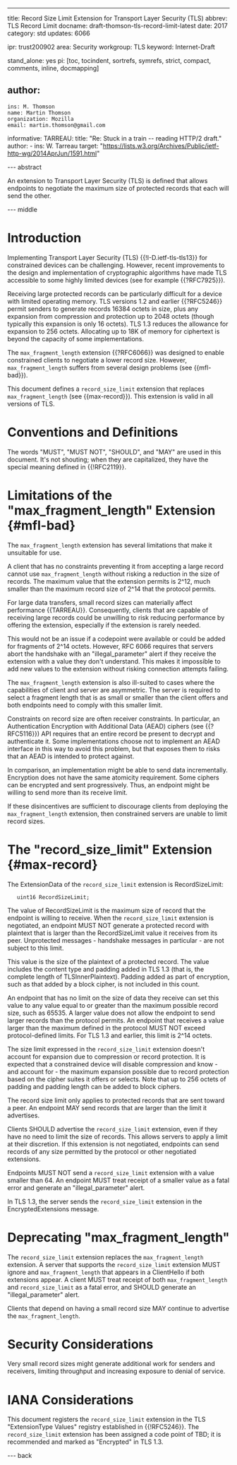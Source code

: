 ---
title: Record Size Limit Extension for Transport Layer Security (TLS)
abbrev: TLS Record Limit
docname: draft-thomson-tls-record-limit-latest
date: 2017
category: std
updates: 6066

ipr: trust200902
area: Security
workgroup: TLS
keyword: Internet-Draft

stand_alone: yes
pi: [toc, tocindent, sortrefs, symrefs, strict, compact, comments, inline, docmapping]

author:
 -
    ins: M. Thomson
    name: Martin Thomson
    organization: Mozilla
    email: martin.thomson@gmail.com


informative:
  TARREAU:
    title: "Re: Stuck in a train -- reading HTTP/2 draft."
    author:
      - ins: W. Tarreau
    target: "https://lists.w3.org/Archives/Public/ietf-http-wg/2014AprJun/1591.html"

--- abstract

An extension to Transport Layer Security (TLS) is defined that allows endpoints
to negotiate the maximum size of protected records that each will send the other.

--- middle

# Introduction

Implementing Transport Layer Security (TLS) {{!I-D.ietf-tls-tls13}} for
constrained devices can be challenging.  However, recent improvements to the
design and implementation of cryptographic algorithms have made TLS accessible
to some highly limited devices (see for example {{?RFC7925}}).

Receiving large protected records can be particularly difficult for a device
with limited operating memory.  TLS versions 1.2 and earlier {{?RFC5246}} permit
senders to generate records 16384 octets in size, plus any expansion from
compression and protection up to 2048 octets (though typically this expansion is
only 16 octets).  TLS 1.3 reduces the allowance for expansion to 256 octets.
Allocating up to 18K of memory for ciphertext is beyond the capacity of some
implementations.

The `max_fragment_length` extension {{?RFC6066}} was designed to enable
constrained clients to negotiate a lower record size.  However,
`max_fragment_length` suffers from several design problems (see {{mfl-bad}}).

This document defines a `record_size_limit` extension that replaces
`max_fragment_length` (see {{max-record}}).  This extension is valid in all
versions of TLS.


# Conventions and Definitions

The words "MUST", "MUST NOT", "SHOULD", and "MAY" are used in this document.
It's not shouting; when they are capitalized, they have the special meaning
defined in {{!RFC2119}}.


# Limitations of the "max_fragment_length" Extension {#mfl-bad}

The `max_fragment_length` extension has several limitations that make it
unsuitable for use.

A client that has no constraints preventing it from accepting a large record
cannot use `max_fragment_length` without risking a reduction in the size of
records.  The maximum value that the extension permits is 2^12, much smaller
than the maximum record size of 2^14 that the protocol permits.

For large data transfers, small record sizes can materially affect performance
{{TARREAU}}.  Consequently, clients that are capable of receiving large records
could be unwilling to risk reducing performance by offering the extension,
especially if the extension is rarely needed.

This would not be an issue if a codepoint were available or could be added for
fragments of 2^14 octets.  However, RFC 6066 requires that servers abort the
handshake with an "illegal_parameter" alert if they receive the extension with a
value they don't understand.  This makes it impossible to add new values to the
extension without risking connection attempts failing.

The `max_fragment_length` extension is also ill-suited to cases where the
capabilities of client and server are asymmetric.  The server is required to
select a fragment length that is as small or smaller than the client offers and
both endpoints need to comply with this smaller limit.

Constraints on record size are often receiver constraints.  In particular, an
Authentication Encryption with Additional Data (AEAD) ciphers (see {{?RFC5116}})
API requires that an entire record be present to decrypt and authenticate it.
Some implementations choose not to implement an AEAD interface in this way to
avoid this problem, but that exposes them to risks that an AEAD is intended to
protect against.

In comparison, an implementation might be able to send data incrementally.
Encryption does not have the same atomicity requirement.  Some ciphers can be
encrypted and sent progressively.  Thus, an endpoint might be willing to send
more than its receive limit.

If these disincentives are sufficient to discourage clients from deploying the
`max_fragment_length` extension, then constrained servers are unable to limit
record sizes.


# The "record_size_limit" Extension {#max-record}

The ExtensionData of the `record_size_limit` extension is RecordSizeLimit:

~~~
   uint16 RecordSizeLimit;
~~~

The value of RecordSizeLimit is the maximum size of record that the endpoint is
willing to receive.  When the `record_size_limit` extension is negotiated, an
endpoint MUST NOT generate a protected record with plaintext that is larger than
the RecordSizeLimit value it receives from its peer.  Unprotected messages -
handshake messages in particular - are not subject to this limit.

This value is the size of the plaintext of a protected record.  The value
includes the content type and padding added in TLS 1.3 (that is, the complete
length of TLSInnerPlaintext).  Padding added as part of encryption, such as that
added by a block cipher, is not included in this count.

An endpoint that has no limit on the size of data they receive can set this
value to any value equal to or greater than the maximum possible record size,
such as 65535.  A larger value does not allow the endpoint to send larger
records than the protocol permits.  An endpoint that receives a value larger
than the maximum defined in the protocol MUST NOT exceed protocol-defined
limits.  For TLS 1.3 and earlier, this limit is 2^14 octets.

The size limit expressed in the `record_size_limit` extension doesn't account
for expansion due to compression or record protection.  It is expected that a
constrained device will disable compression and know - and account for - the
maximum expansion possible due to record protection based on the cipher suites
it offers or selects.  Note that up to 256 octets of padding and padding length
can be added to block ciphers.

The record size limit only applies to protected records that are sent toward a
peer.  An endpoint MAY send records that are larger than the limit it
advertises.

Clients SHOULD advertise the `record_size_limit` extension, even if they have no
need to limit the size of records.  This allows servers to apply a limit at
their discretion.  If this extension is not negotiated, endpoints can send
records of any size permitted by the protocol or other negotiated extensions.

Endpoints MUST NOT send a `record_size_limit` extension with a value smaller
than 64.  An endpoint MUST treat receipt of a smaller value as a fatal error and
generate an "illegal_parameter" alert.

In TLS 1.3, the server sends the `record_size_limit` extension in the
EncryptedExtensions message.


# Deprecating "max_fragment_length"

The `record_size_limit` extension replaces the `max_fragment_length` extension.
A server that supports the `record_size_limit` extension MUST ignore and
`max_fragment_length` that appears in a ClientHello if both extensions appear.
A client MUST treat receipt of both `max_fragment_length` and
`record_size_limit` as a fatal error, and SHOULD generate an "illegal_parameter"
alert.

Clients that depend on having a small record size MAY continue to advertise the
`max_fragment_length`.


# Security Considerations

Very small record sizes might generate additional work for senders and
receivers, limiting throughput and increasing exposure to denial of service.


# IANA Considerations

This document registers the `record_size_limit` extension in the TLS
"ExtensionType Values" registry established in {{!RFC5246}}. The
`record_size_limit` extension has been assigned a code point of TBD; it is
recommended and marked as "Encrypted" in TLS 1.3.


--- back
